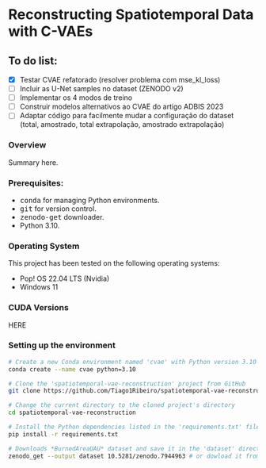 # Reconstructing Spatiotemporal Data with C-VAEs 

## To do list:
- [x] Testar CVAE refatorado (resolver problema com mse_kl_loss)
- [ ] Incluir as U-Net samples no dataset (ZENODO v2)
- [ ] Implementar os 4 modos de treino
- [ ] Construir modelos alternativos ao CVAE do artigo ADBIS 2023
- [ ] Adaptar código para facilmente mudar a configuração do dataset  
      (total, amostrado, total extrapolação, amostrado extrapolação)

### Overview

Summary here.

### Prerequisites:
- <tt>conda</tt> for managing Python environments.
- <tt>git</tt> for version control.
- <tt>zenodo-get</tt> downloader.
- Python 3.10.


### Operating System

This project has been tested on the following operating systems:

- Pop! OS 22.04 LTS (Nvidia)
- Windows 11

### CUDA Versions

HERE


### Setting up the environment
```bash
# Create a new Conda environment named 'cvae' with Python version 3.10
conda create --name cvae python=3.10  

# Clone the 'spatiotemporal-vae-reconstruction' project from GitHub
git clone https://github.com/Tiago1Ribeiro/spatiotemporal-vae-reconstruction.git

# Change the current directory to the cloned project's directory
cd spatiotemporal-vae-reconstruction

# Install the Python dependencies listed in the 'requirements.txt' file
pip install -r requirements.txt  

# Downloads *BurnedAreaUAU* dataset and save it in the 'dataset' directory
zenodo_get --output dataset 10.5281/zenodo.7944963 # or dowload it from the link below
```

